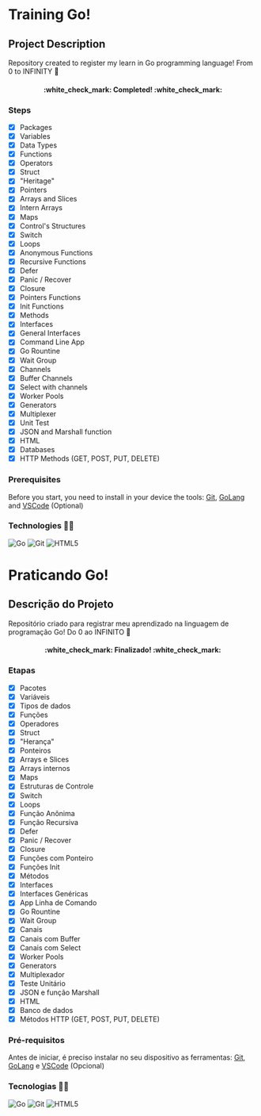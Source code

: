 # Training Go!
## Project Description

Repository created to register my learn in Go programming language! From 0 to INFINITY :rocket:

<h4 align="center">
    :white_check_mark:  Completed!  :white_check_mark:
</h4>

### Steps

- [x] Packages
- [x] Variables
- [x] Data Types
- [x] Functions
- [x] Operators
- [x] Struct
- [x] "Heritage"
- [x] Pointers
- [x] Arrays and Slices
- [x] Intern Arrays
- [x] Maps
- [x] Control's Structures
- [x] Switch
- [x] Loops
- [x] Anonymous Functions
- [x] Recursive Functions
- [x] Defer
- [x] Panic / Recover
- [x] Closure
- [x] Pointers Functions
- [x] Init Functions
- [x] Methods
- [x] Interfaces
- [x] General Interfaces
- [x] Command Line App
- [x] Go Rountine
- [x] Wait Group
- [x] Channels
- [x] Buffer Channels
- [x] Select with channels
- [x] Worker Pools
- [x] Generators
- [x] Multiplexer
- [x] Unit Test
- [x] JSON and Marshall function
- [x] HTML
- [x] Databases
- [x] HTTP Methods (GET, POST, PUT, DELETE)

### Prerequisites

Before you start, you need to install in your device the tools:
[Git](https://git-scm.com),
[GoLang](https://go.dev/) and
[VSCode](https://code.visualstudio.com/) (Optional)

### Technologies :hammer::wrench:
![Go](https://img.shields.io/badge/go-%2300ADD8.svg?style=for-the-badge&logo=go&logoColor=white)
![Git](https://img.shields.io/badge/git-%23F05033.svg?style=for-the-badge&logo=git&logoColor=white)
![HTML5](https://img.shields.io/badge/html5-%23E34F26.svg?style=for-the-badge&logo=html5&logoColor=white)


# Praticando Go!
## Descrição do Projeto

Repositório criado para registrar meu aprendizado na linguagem de programação Go! Do 0 ao INFINITO :rocket:

<h4 align="center">
    :white_check_mark:  Finalizado!  :white_check_mark:
</h4>

### Etapas

- [x] Pacotes
- [x] Variáveis
- [x] Tipos de dados
- [x] Funções
- [x] Operadores
- [x] Struct
- [x] "Herança"
- [x] Ponteiros
- [x] Arrays e Slices
- [x] Arrays internos
- [x] Maps
- [x] Estruturas de Controle
- [x] Switch
- [x] Loops
- [x] Função Anônima
- [x] Função Recursiva
- [x] Defer
- [x] Panic / Recover
- [x] Closure
- [x] Funções com Ponteiro
- [x] Funções Init
- [x] Métodos
- [x] Interfaces
- [x] Interfaces Genéricas
- [x] App Linha de Comando
- [x] Go Rountine
- [x] Wait Group
- [x] Canais
- [x] Canais com Buffer
- [x] Canais com Select
- [x] Worker Pools
- [x] Generators
- [x] Multiplexador
- [x] Teste Unitário
- [x] JSON e função Marshall
- [x] HTML
- [x] Banco de dados
- [x] Métodos HTTP (GET, POST, PUT, DELETE)

### Pré-requisitos
Antes de iniciar, é preciso instalar no seu dispositivo as ferramentas:
[Git](https://git-scm.com),
[GoLang](https://go.dev/) e 
[VSCode](https://code.visualstudio.com/) (Opcional)

### Tecnologias :hammer::wrench:

![Go](https://img.shields.io/badge/go-%2300ADD8.svg?style=for-the-badge&logo=go&logoColor=white)
![Git](https://img.shields.io/badge/git-%23F05033.svg?style=for-the-badge&logo=git&logoColor=white)
![HTML5](https://img.shields.io/badge/html5-%23E34F26.svg?style=for-the-badge&logo=html5&logoColor=white)
